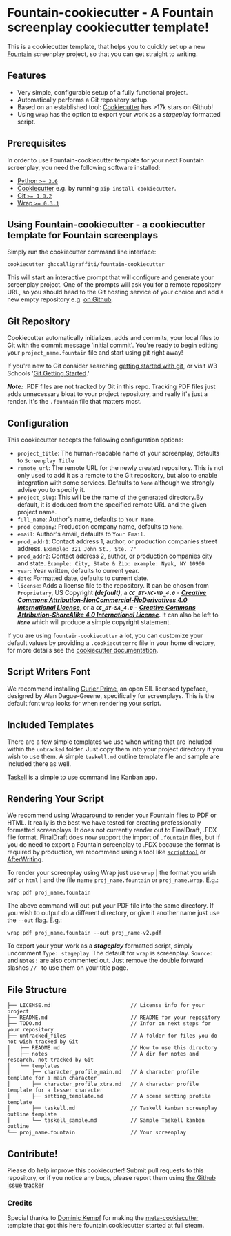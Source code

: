 # Fountain-cookiecutter - A Fountain screenplay cookiecutter template!

This is a cookiecutter template, that helps you to quickly set up a new [Fountain](https://www.fountain.io) screenplay project, so that you can get straight to writing.


## Features

  * Very simple, configurable setup of a fully functional project.
  * Automatically performs a Git repository setup.
  * Based on an established tool: [Cookiecutter](https://github.com/cookiecutter/cookiecutter) has >17k stars on Github!
  * Using `wrap` has the option to export your work as a *stageplay* formatted script.


## Prerequisites

In order to use Fountain-cookiecutter template for your next Fountain screenplay, you need the following software installed:

  * [Python `>= 3.6`](https://realpython.com/installing-python/)
  * [Cookiecutter](https://github.com/cookiecutter/cookiecutter) e.g. by running `pip install cookiecutter`.
  * [Git `>= 1.8.2`](https://github.com/git-guides/install-git)
  * [Wrap `>= 0.3.1`](https://github.com/Wraparound/wrap/wiki)


## Using Fountain-cookiecutter - a cookiecutter template for Fountain screenplays

Simply run the cookiecutter command line interface:

```
cookiecutter gh:calligraffiti/fountain-cookiecutter
```

This will start an interactive prompt that will configure and generate your screenplay project.
One of the prompts will ask you for a remote repository URL, so you should head to
the Git hosting service of your choice and add a new empty repository e.g. [on Github](https://github.com/new).


## Git Repository

Cookiecutter automatically initializes, adds and commits, your local files to Git with the commit message 'initial commit'. You're ready to begin editing your `project_name.fountain` file and start using git right away!

If you're new to Git consider searching [getting started with git](https://duckduckgo.com/?q=git+getting+started&ia=web), or visit W3 Schools '[Git Getting Started](https://www.w3schools.com/git/git_getstarted.asp).'

***Note:*** .PDF files are not tracked by Git in this repo. Tracking PDF files just adds unnecessary bloat to your project repository, and really it's just a render. It's the `.fountain` file that matters most.


## Configuration

This cookiecutter accepts the following configuration options:

  * `project_title`: The human-readable name of your screenplay, defaults to `Screenplay Title`
  * `remote_url`: The remote URL for the newly created repository. This is not only used to add it as a remote to the Git repository, but also to enable integration with some services. Defaults to `None` although we strongly advise you to specify it.
  * `project_slug`: This will be the name of the generated directory.By default, it is deduced from the specified remote URL and the given project name.
  * `full_name`: Author's name, defaults to `Your Name`.
  * `prod_company`: Production company name, defaults to `None`.
  * `email`: Author's email, defaults to `Your Email`.
  *  `prod_addr1`: Contact address 1, author, or production companies street address. `Example: 321 John St., Ste. 7"`
  *  `prod_addr2`: Contact address 2, author, or production companies city and state. `Example: City, State & Zip: example: Nyak, NY 10960`
  *  `year`: Year written, defaults to current year.
  *  `date`: Formatted date, defaults to current date.
  * `license`: Adds a license file to the repository. It can be chosen from `Proprietary`, US Copyright ***(default)***, a  ***`CC_BY-NC-ND_4.0`*** - ***[Creative Commons Attribution-NonCommercial-NoDerivatives 4.0 International License](http://creativecommons.org/licenses/by-nc-nd/4.0/)***, or a ***`CC_BY-SA_4.0`*** - ***[Creative Commons Attribution-ShareAlike 4.0 International License](http://creativecommons.org/licenses/by-sa/4.0/)***. It can also be left to ***`None`*** which will produce a simple copyright statement.

If you are using `fountain-cookiecutter` a lot, you can customize your default values by providing a `.cookiecutterrc` file in your home directory, for more details see the [cookiecutter documentation](https://cookiecutter.readthedocs.io/en/latest/advanced/user_config.html).


## Script Writers Font

We recommend installing [Curier Prime](https://quoteunquoteapps.com/courierprime/), an open SIL licensed typeface, designed by Alan Dague-Greene, specifically for screenplays. This is the default font `Wrap` looks for when rendering your script.


## Included Templates
There are a few simple templates we use when writing that are included within the `untracked` folder. Just copy them into your project directory if you wish to use them. A simple `taskell.md` outline template file and sample are included there as well. 

[Taskell](https://taskell.app/) is a simple to use command line Kanban app.


## Rendering Your Script

We recommend using [Wraparound](https://wraparound.github.io/) to render your Fountain files to PDF or HTML. It really is the best we have tested for creating professionally formatted screenplays. It does not currently render out to FinalDraft, .FDX file format. FinalDraft does now support the import of `.fountain` files, but if you do need to export a Fountain screenplay to .FDX because the format is required by production, we recommend using a tool like [`scripttool`](https://rsdoiel.github.io/scripttool/) or [AfterWriting](https://afterwriting.com/).

To render your screenplay using Wrap just use `wrap` | the format you wish `pdf` or `html` | and the file name `proj_name.fountain` or `proj_name.wrap`. E.g.:
```
wrap pdf proj_name.fountain
```
The above command will out-put your PDF file into the same directory. If you wish to output do a different directory, or give it another name just use the `--out` flag. E.g.:
```
wrap pdf proj_name.fountain --out proj_name-v2.pdf
```

To export your your work as a ***stageplay*** formatted script, simply uncomment `Type: stageplay`. The default for `wrap` is screenplay. `Source:` and `Notes:` are also commented out. Just remove the double forward slashes `// ` to use them on your title page.


## File Structure

```
├── LICENSE.md                          // License info for your project
├── README.md                           // README for your repository
├── TODO.md                             // Infor on next steps for your repository
├── untracked_files                     // A folder for files you do not wish tracked by Git
│   ├── README.md                       // How to use this directory
│   ├── notes                           // A dir for notes and research, not tracked by Git
│   └── templates
│       ├── character_profile_main.md   // A character profile template for a main character
│       ├── character_profile_xtra.md   // A character profile template for a lesser character
│       ├── setting_template.md         // A scene setting profile template
│       ├── taskell.md                  // Taskell kanban screenplay outline template
│       └── taskell_sample.md           // Sample Taskell kanban outline
└── proj_name.fountain                  // Your screenplay
```

## Contribute!
Please do help improve this cookiecutter! Submit pull requests to this repository, or if you notice any bugs, please report them using [the Github issue tracker](https://github.com/calligraffiti/fountain-cookiecutter)


### Credits
Special thanks to [Dominic Kempf](https://github.com/dokempf) for making the [meta-cookiecutter](https://github.com/dokempf/meta-cookiecutter) template that got this here fountain.cookiecutter started at full steam.
